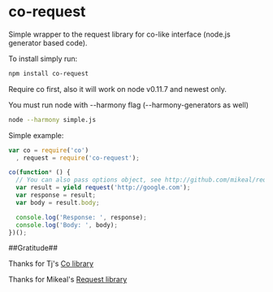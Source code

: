 co-request
==========

Simple wrapper to the request library for co-like interface (node.js generator based code).

To install simply run:
```bash
npm install co-request
```

Require co first, also it will work on node v0.11.7 and newest only.

You must run node with --harmony flag (--harmony-generators as well)

```bash
node --harmony simple.js
```

Simple example:

```js
var co = require('co')
  , request = require('co-request');

co(function* () {
  // You can also pass options object, see http://github.com/mikeal/request docs
  var result = yield request('http://google.com'); 
  var response = result;
  var body = result.body;

  console.log('Response: ', response);
  console.log('Body: ', body);
})();

```

##Gratitude##

Thanks for Tj's [Co library](http://github.com/visionmedia/co)

Thanks for Mikeal's [Request library](http://github.com/mikeal/request)
